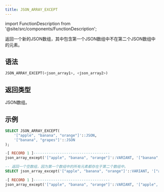 ```yaml
---
title: JSON_ARRAY_EXCEPT
---
```

import FunctionDescription from '@site/src/components/FunctionDescription';

<FunctionDescription description="引入或更新: v1.2.644"/>

返回一个新的JSON数组，其中包含第一个JSON数组中不在第二个JSON数组中的元素。

## 语法

```sql
JSON_ARRAY_EXCEPT(<json_array1>, <json_array2>)
```

## 返回类型

JSON数组。

## 示例

```sql
SELECT JSON_ARRAY_EXCEPT(
    '["apple", "banana", "orange"]'::JSON,  
    '["banana", "grapes"]'::JSON         
);

-[ RECORD 1 ]-----------------------------------
json_array_except('["apple", "banana", "orange"]'::VARIANT, '["banana", "grapes"]'::VARIANT): ["apple","orange"]

-- 返回一个空数组，因为第一个数组中的所有元素都存在于第二个数组中。
SELECT json_array_except('["apple", "banana", "orange"]'::VARIANT, '["apple", "banana", "orange"]'::VARIANT)

-[ RECORD 1 ]-----------------------------------
json_array_except('["apple", "banana", "orange"]'::VARIANT, '["apple", "banana", "orange"]'::VARIANT): []
```